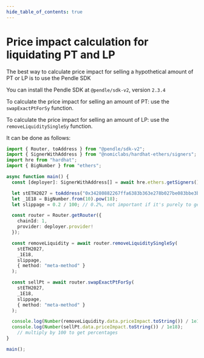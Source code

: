 ```yaml
---
hide_table_of_contents: true
---
```


# Price impact calculation for liquidating PT and LP

The best way to calculate price impact for selling a hypothetical amount of PT or LP is to use the Pendle SDK

You can install the Pendle SDK at `@pendle/sdk-v2`, version `2.3.4`

To calculate the price impact for selling an amount of PT: use the `swapExactPtForSy` function.

To calculate the price impact for selling an amount of LP: use the `removeLiquiditySingleSy` function.

It can be done as follows:

```typescript
import { Router, toAddress } from "@pendle/sdk-v2";
import { SignerWithAddress } from "@nomiclabs/hardhat-ethers/signers";
import hre from "hardhat";
import { BigNumber } from "ethers";

async function main() {
  const [deployer]: SignerWithAddress[] = await hre.ethers.getSigners();

  let stETH2027 = toAddress("0x34280882267ffa6383b363e278b027be083bbe3b");
  let _1E18 = BigNumber.from(10).pow(18);
  let slippage = 0.2 / 100; // 0.2%, not important if it's purely to get priceImpact

  const router = Router.getRouter({
    chainId: 1,
    provider: deployer.provider!
  });

  const removeLiquidity = await router.removeLiquiditySingleSy(
    stETH2027,
    _1E18,
    slippage,
    { method: "meta-method" }
  );

  const sellPt = await router.swapExactPtForSy(
    stETH2027,
    _1E18,
    slippage,
    { method: "meta-method" }
  );

  console.log(Number(removeLiquidity.data.priceImpact.toString()) / 1e18); 
  console.log(Number(sellPt.data.priceImpact.toString()) / 1e18);
	// multiply by 100 to get percentages 
}

main();
```